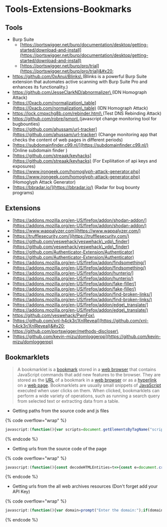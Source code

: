# Tools-Extensions-Bookmarks

## Tools&#x20;

* Burp Suite
  * [https://portswigger.net/burp/documentation/desktop/getting-started/download-and-install](https://portswigger.net/burp/documentation/desktop/getting-started/download-and-install)
  * [https://portswigger.net/burp/pro/trial](https://portswigger.net/burp/pro/trial)&#x20;
* [https://github.com/0xAnuj/Blinks\
  ](https://github.com/0xAnuj/Blinks)  (Blinks is a powerful Burp Suite extension that automates active scanning with Burp Suite Pro and enhances its functionality.)
* [https://github.com/JesseClarkND/abnormalizer\
  ](https://github.com/JesseClarkND/abnormalizer) (IDN Homograph Attack)
* [https://0xacb.com/normalization\_table](https://0xacb.com/normalization\_table)  (IDN Homograph Attack)
* [https://lock.cmpxchg8b.com/rebinder.html\
  ](https://lock.cmpxchg8b.com/rebinder.html) (Test DNS Rebinding Attack)
* [https://github.com/robre/jsmon\
  ](https://github.com/robre/jsmon)  (javascript change monitoring tool for bugbounties)
* [https://github.com/ahussam/url-tracker](https://github.com/ahussam/url-tracker) (Change monitoring app that checks the content of web pages in different periods)
* [https://subdomainfinder.c99.nl/](https://subdomainfinder.c99.nl/)  (Online subdomain finder )
* [https://github.com/streaak/keyhacks](https://github.com/streaak/keyhacks) (For Expliitation of api keys and exposures)
* [https://www.irongeek.com/homoglyph-attack-generator.php](https://www.irongeek.com/homoglyph-attack-generator.php) (Homoglyph Attack Generator)
* [https://bbradar.io/](https://bbradar.io/)  (Radar for bug bounty programs)

## Extensions

* [https://addons.mozilla.org/en-US/firefox/addon/shodan-addon/](https://addons.mozilla.org/en-US/firefox/addon/shodan-addon/)
* [https://www.wappalyzer.com](https://www.wappalyzer.com/)
* [https://trufflesecurity.com/](https://trufflesecurity.com/)
* [https://github.com/yeswehack/yeswehack\_vdp\_finder](https://github.com/yeswehack/yeswehack\_vdp\_finder)
* [https://github.com/Authenticator-Extension/Authenticator](https://github.com/Authenticator-Extension/Authenticator)
* [https://addons.mozilla.org/en-US/firefox/addon/findsomething/](https://addons.mozilla.org/en-US/firefox/addon/findsomething/)
* [https://addons.mozilla.org/en-US/firefox/addon/hunterio/](https://addons.mozilla.org/en-US/firefox/addon/hunterio/)
* [https://addons.mozilla.org/en-US/firefox/addon/fake-filler/](https://addons.mozilla.org/en-US/firefox/addon/fake-filler/)
* [https://addons.mozilla.org/en-US/firefox/addon/find-broken-links/](https://addons.mozilla.org/en-US/firefox/addon/find-broken-links/)
* [https://addons.mozilla.org/en-US/firefox/addon/edge\_translate/](https://addons.mozilla.org/en-US/firefox/addon/edge\_translate/)
* [https://github.com/yeswehack/PwnFox\
  ](https://github.com/yeswehack/PwnFox)&#x20;
* [https://github.com/xnl-h4ck3r/XnlReveal](https://github.com/xnl-h4ck3r/XnlReveal)&#x20;
* [https://github.com/portswigger/methods-discloser\
  ](https://github.com/portswigger/methods-discloser)
* [https://github.com/kevin-mizu/domloggerpp](https://github.com/kevin-mizu/domloggerpp)

## Bookmarklets

> A bookmarklet is a [bookmark](https://en.wikipedia.org/wiki/Bookmark\_\(digital\)) stored in a [web browser](https://en.wikipedia.org/wiki/Web\_browser) that contains JavaScript commands that add new features to the browser. They are stored as the [URL](https://en.wikipedia.org/wiki/Uniform\_Resource\_Locator) of a bookmark in a [web browser](https://en.wikipedia.org/wiki/Web\_browser) or as a [hyperlink](https://en.wikipedia.org/wiki/Hyperlink) on a [web page](https://en.wikipedia.org/wiki/Web\_page). Bookmarklets are usually small snippets of [JavaScript](https://en.wikipedia.org/wiki/JavaScript) executed when user clicks on them. When clicked, bookmarklets can perform a wide variety of operations, such as running a search query from selected text or extracting data from a table.

* Getting paths from the source code and js files&#x20;

{% code overflow="wrap" %}
```javascript
javascript:(function(){var scripts=document.getElementsByTagName("script"),regex=/(?<=(\"|\%27|\`))\/[a-zA-Z0-9_?&=\/\-\#\.]*(?=(\"|\'|\%60))/g;const%20results=new%20Set;for(var%20i=0;i<scripts.length;i++){var%20t=scripts[i].src;""!=t&&fetch(t).then(function(t){return%20t.text()}).then(function(t){var%20e=t.matchAll(regex);for(let%20r%20of%20e)results.add(r[0])}).catch(function(t){console.log("An%20error%20occurred:%20",t)})}var%20pageContent=document.documentElement.outerHTML,matches=pageContent.matchAll(regex);for(const%20match%20of%20matches)results.add(match[0]);function%20writeResults(){results.forEach(function(t){document.write(t+"<br>")})}setTimeout(writeResults,3e3);})();
```
{% endcode %}

* Getting urls from the source code of the page

{% code overflow="wrap" %}
```javascript
javascript:(function(){const decodeHTMLEntities=t=>{const e=document.createElement('textarea');return e.innerHTML=t,e.textContent};const urls=[...new Set([...document.documentElement.outerHTML.matchAll(/https?:\/\/[^\s"%'\>\<]+/g)].map(m=>decodeHTMLEntities(m[0])).filter(url=>/^https?:\/\/[^\s\/$.?#].[^\s]*$/.test(url)))];document.body.innerText=urls.join('\n')})();
```
{% endcode %}

* Getting urls from the all web archives resources (Don't forget add your API Key)

{% code overflow="wrap" %}
```javascript
javascript:(function(){var domain=prompt("Enter the domain:");if(domain){window.open("https://web.archive.org/cdx/search/cdx?url=*."+domain+"/*&output=text&fl=original&collapse=urlkey","_blank");window.open("https://www.virustotal.com/vtapi/v2/domain/report?apikey=<YOUR-API-Key>&domain="+domain,"_blank");setTimeout(function(){const decodeHTMLEntities=t=>{const e=document.createElement('textarea');return e.innerHTML=t,e.textContent};const urls=[...new Set([...document.documentElement.outerHTML.matchAll(/https?:\/\/[^\s"%'\>\<]+/g)].map(m=>decodeHTMLEntities(m[0])).filter(url=>/^https?:\/\/[^\s\/$.?#].[^\s]*$/.test(url)))];alert(urls.join('\n'));},5000);window.open("https://urlscan.io/api/v1/search/?q=domain:"+domain+"&size=10000","_blank");window.open("https://otx.alienvault.com/api/v1/indicators/domain/"+domain+"/url_list?limit=500","_blank");window.open("https://index.commoncrawl.org/CC-MAIN-2023-06-index?url=*."+domain+"/*&output=json&fl=timestamp,url,mime,status,digest","_blank");}})();
```
{% endcode %}

